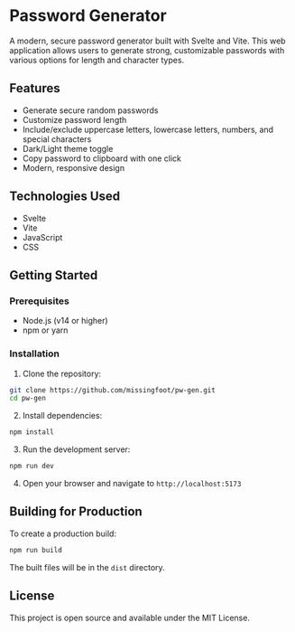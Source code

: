 # Password Generator

A modern, secure password generator built with Svelte and Vite. This web application allows users to generate strong, customizable passwords with various options for length and character types.

## Features

- Generate secure random passwords
- Customize password length
- Include/exclude uppercase letters, lowercase letters, numbers, and special characters
- Dark/Light theme toggle
- Copy password to clipboard with one click
- Modern, responsive design

## Technologies Used

- Svelte
- Vite
- JavaScript
- CSS

## Getting Started

### Prerequisites

- Node.js (v14 or higher)
- npm or yarn

### Installation

1. Clone the repository:
```bash
git clone https://github.com/missingfoot/pw-gen.git
cd pw-gen
```

2. Install dependencies:
```bash
npm install
```

3. Run the development server:
```bash
npm run dev
```

4. Open your browser and navigate to `http://localhost:5173`

## Building for Production

To create a production build:

```bash
npm run build
```

The built files will be in the `dist` directory.

## License

This project is open source and available under the MIT License.
